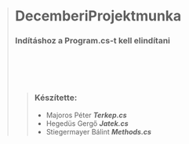 ># DecemberiProjektmunka
>### Indításhoz a **Program.cs**-t kell elindítani
># ⠀
>>### Készítette:
>>- Majoros Péter ***Terkep.cs***
>>- Hegedüs Gergő ***Jatek.cs***
>>- Stiegermayer Bálint ***Methods.cs***
